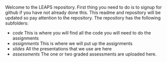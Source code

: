Welcome to the LEAPS repository. First thing you need to do is to signup for github if you have not already done this. This readme and repository will be updated so pay attention to the repository. The repository has the following subfolders:
- _code_ This is where you will find all the code you will need to do the assignments
- _assignments_ This is where we will put up the assignments
- _slides_ All the presentations that we use are here
- _assessments_ The one or two graded assessments are uploaded here.
